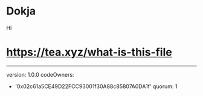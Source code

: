 # Dokja
Hi
# https://tea.xyz/what-is-this-file
---
version: 1.0.0
codeOwners:
  - '0x02c61a5CE49D22FCC93001f30A88c85807A0DA1f'
quorum: 1
